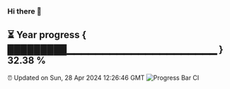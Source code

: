 ### Hi there 👋
⏳ Year progress { █████████▁▁▁▁▁▁▁▁▁▁▁▁▁▁▁▁▁▁▁▁▁ } 32.38 %
---
⏰ Updated on Sun, 28 Apr 2024 12:26:46 GMT
![Progress Bar CI](https://github.com/liununu/liununu/workflows/Progress%20Bar%20CI/badge.svg)
